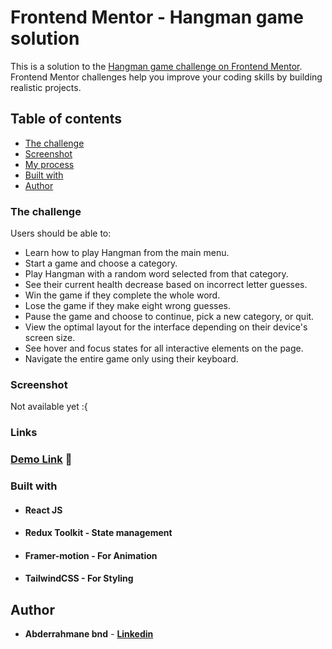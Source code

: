 # Frontend Mentor - Hangman game solution

This is a solution to the [Hangman game challenge on Frontend Mentor](https://www.frontendmentor.io/challenges/hangman-game-rsQiSVLGWn). Frontend Mentor challenges help you improve your coding skills by building realistic projects.

## Table of contents

- [The challenge](#the-challenge)
- [Screenshot](#screenshot)
- [My process](#my-process)
- [Built with](#built-with)
- [Author](#author)

### The challenge

Users should be able to:

- Learn how to play Hangman from the main menu.
- Start a game and choose a category.
- Play Hangman with a random word selected from that category.
- See their current health decrease based on incorrect letter guesses.
- Win the game if they complete the whole word.
- Lose the game if they make eight wrong guesses.
- Pause the game and choose to continue, pick a new category, or quit.
- View the optimal layout for the interface depending on their device's screen size.
- See hover and focus states for all interactive elements on the page.
- Navigate the entire game only using their keyboard.

### Screenshot

Not available yet :{

### Links

### [Demo Link](https://hangman-game-iota-two.vercel.app/) 🔗

### Built with

- #### **React JS**
- #### **Redux Toolkit - State management**
- #### **Framer-motion - For Animation**
- #### **TailwindCSS - For Styling**

## Author

- **Abderrahmane bnd** - **[Linkedin](https://www.linkedin.com/in/bendaia-abderrahmane-80b3a027b/)**
